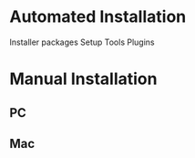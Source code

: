 # Automated Installation

Installer packages
Setup Tools
Plugins

# Manual Installation

## PC

## Mac

